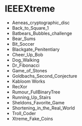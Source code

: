 # IEEEXtreme



* Aeneas_cryptographic_disc
* Back_to_Square_1	
* Batbears_Bubbles_challenge
* Bear_Sums
* Bit_Soccer
* Blackgate_Penitentiary
* Cheer_Up_Bob
* Dog_Walking
* Dr_Fibonacci
* Game_of_Stones
* Goldbachs_Second_Conjecture
* Kabloom	Works
* RecXor
* Rumour_FullBinaryTree
* Running_Up_Stairs
* Sheldons_Favorite_Game
* Shortening_in_the_Real_World
* Troll_Coder
* Xtreme_Fake_Coins
